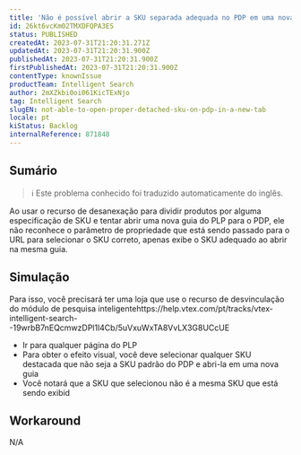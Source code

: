 ```yaml
---
title: 'Não é possível abrir a SKU separada adequada no PDP em uma nova guia'
id: 26kt6vcKm02TMXDFQPA3ES
status: PUBLISHED
createdAt: 2023-07-31T21:20:31.271Z
updatedAt: 2023-07-31T21:20:31.900Z
publishedAt: 2023-07-31T21:20:31.900Z
firstPublishedAt: 2023-07-31T21:20:31.900Z
contentType: knownIssue
productTeam: Intelligent Search
author: 2mXZkbi0oi061KicTExNjo
tag: Intelligent Search
slugEN: not-able-to-open-proper-detached-sku-on-pdp-in-a-new-tab
locale: pt
kiStatus: Backlog
internalReference: 871848
---
```


## Sumário

>ℹ️ Este problema conhecido foi traduzido automaticamente do inglês.


Ao usar o recurso de desanexação para dividir produtos por alguma especificação de SKU e tentar abrir uma nova guia do PLP para o PDP, ele não reconhece o parâmetro de propriedade que está sendo passado para o URL para selecionar o SKU correto, apenas exibe o SKU adequado ao abrir na mesma guia.

## Simulação


Para isso, você precisará ter uma loja que use o recurso de desvinculação do módulo de pesquisa inteligentehttps://help.vtex.com/pt/tracks/vtex-intelligent-search--19wrbB7nEQcmwzDPl1l4Cb/5uVxuWxTA8VvLX3G8UCcUE

- Ir para qualquer página do PLP
- Para obter o efeito visual, você deve selecionar qualquer SKU destacada que não seja a SKU padrão do PDP e abri-la em uma nova guia
- Você notará que a SKU que selecionou não é a mesma SKU que está sendo exibid

## Workaround


N/A




